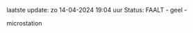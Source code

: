 laatste update: 
zo 14-04-2024 19:04   uur 
Status: FAALT - geel - 
<div class="service Y">microstation</div>